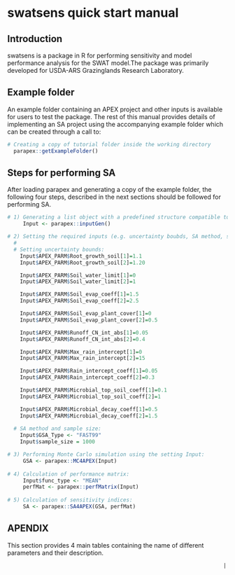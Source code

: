 swatsens quick start manual
================


Introduction
------------

swatsens is a package in R for performing sensitivity and model performance analysis for the SWAT model.The package was primarily developed for USDA-ARS Grazinglands Research Laboratory.

Example folder
--------------

An example folder containing an APEX project and other inputs is available for users to test the package. The rest of this manual provides details of implementing an SA project using the accompanying example folder which can be created through a call to:

``` r
# Creating a copy of tutorial folder inside the working directory
  parapex::getExampleFolder()
```

Steps for performing SA
-----------------------

After loading parapex and generating a copy of the example folder, the following four steps, described in the next sections should be followed for performing SA.

``` r
# 1) Generating a list object with a predefined structure compatible to APEXSENSUN:
     Input <- parapex::inputGen()

# 2) Setting the required inputs (e.g. uncertainty boubds, SA method, sample size, ...)
  #
  # Setting uncertainty bounds:
    Input$APEX_PARM$Root_growth_soil[1]=1.1
    Input$APEX_PARM$Root_growth_soil[2]=1.20

    Input$APEX_PARM$Soil_water_limit[1]=0
    Input$APEX_PARM$Soil_water_limit[2]=1

    Input$APEX_PARM$Soil_evap_coeff[1]=1.5
    Input$APEX_PARM$Soil_evap_coeff[2]=2.5

    Input$APEX_PARM$Soil_evap_plant_cover[1]=0
    Input$APEX_PARM$Soil_evap_plant_cover[2]=0.5

    Input$APEX_PARM$Runoff_CN_int_abs[1]=0.05
    Input$APEX_PARM$Runoff_CN_int_abs[2]=0.4

    Input$APEX_PARM$Max_rain_intercept[1]=0
    Input$APEX_PARM$Max_rain_intercept[2]=15

    Input$APEX_PARM$Rain_intercept_coeff[1]=0.05
    Input$APEX_PARM$Rain_intercept_coeff[2]=0.3

    Input$APEX_PARM$Microbial_top_soil_coeff[1]=0.1
    Input$APEX_PARM$Microbial_top_soil_coeff[2]=1

    Input$APEX_PARM$Microbial_decay_coeff[1]=0.5
    Input$APEX_PARM$Microbial_decay_coeff[2]=1.5
  
  # SA method and sample size:
    Input$GSA_Type <- "FAST99"
    Input$sample_size = 1000

# 3) Performing Monte Carlo simulation using the setting Input:
     GSA <- parapex::MC4APEX(Input)
    
# 4) Calculation of performance matrix:
     Input$func_type <- "MEAN"
     perfMat <- parapex::perfMatrix(Input)
     
# 5) Calculation of sensitivity indices:
     SA <- parapex::SA4APEX(GSA, perfMat)
```

APENDIX
-------

This section provides 4 main tables containing the name of different parameters and their description.

                                                                         |


